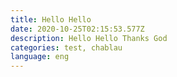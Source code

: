 ```yaml
---
title: Hello Hello
date: 2020-10-25T02:15:53.577Z
description: Hello Hello Thanks God
categories: test, chablau
language: eng
---
```



